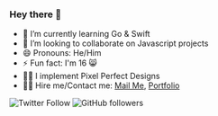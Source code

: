 ### Hey there 👋

- 🌱 I’m currently learning Go & Swift
- 👯 I’m looking to collaborate on Javascript projects
- 😄 Pronouns: He/Him
- ⚡ Fun fact: I'm 16 😸
- 🤌🏽 I implement Pixel Perfect Designs
- 🥷🏽 Hire me/Contact me: [Mail Me](mailto:adecancode@gmail.com), [Portfolio](https://www.doyin.xyz/contact)

![Twitter Follow](https://img.shields.io/twitter/follow/tasxzd?label=Follow)
![GitHub followers](https://img.shields.io/github/followers/devnjade?label=Follow&style=social)

